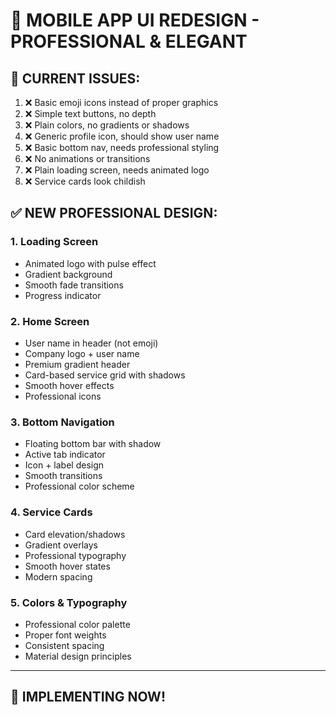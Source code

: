 # 🎨 MOBILE APP UI REDESIGN - PROFESSIONAL & ELEGANT

## 🚫 **CURRENT ISSUES:**
1. ❌ Basic emoji icons instead of proper graphics
2. ❌ Simple text buttons, no depth
3. ❌ Plain colors, no gradients or shadows
4. ❌ Generic profile icon, should show user name
5. ❌ Basic bottom nav, needs professional styling
6. ❌ No animations or transitions
7. ❌ Plain loading screen, needs animated logo
8. ❌ Service cards look childish

## ✅ **NEW PROFESSIONAL DESIGN:**

### **1. Loading Screen**
- Animated logo with pulse effect
- Gradient background
- Smooth fade transitions
- Progress indicator

### **2. Home Screen**
- User name in header (not emoji)
- Company logo + user name
- Premium gradient header
- Card-based service grid with shadows
- Smooth hover effects
- Professional icons

### **3. Bottom Navigation**
- Floating bottom bar with shadow
- Active tab indicator
- Icon + label design
- Smooth transitions
- Professional color scheme

### **4. Service Cards**
- Card elevation/shadows
- Gradient overlays
- Professional typography
- Smooth hover states
- Modern spacing

### **5. Colors & Typography**
- Professional color palette
- Proper font weights
- Consistent spacing
- Material design principles

---

## 🚀 **IMPLEMENTING NOW!**

